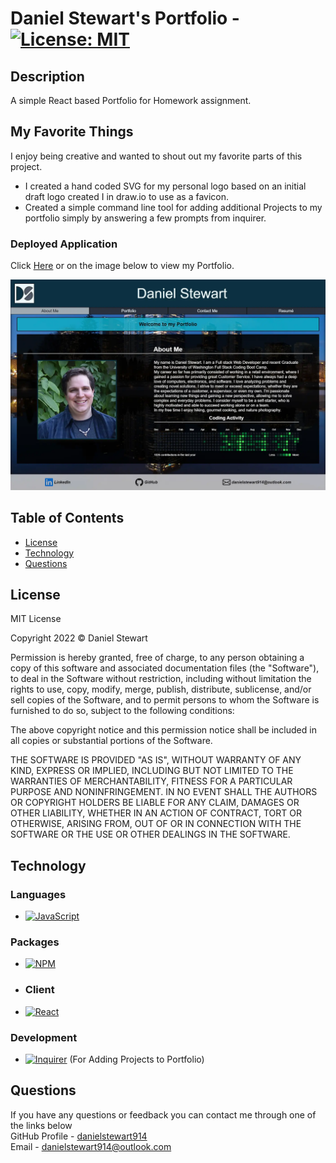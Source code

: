 # Daniel Stewart's Portfolio - [![License: MIT](https://img.shields.io/badge/License-MIT-yellow.svg)](https://opensource.org/licenses/MIT)
## Description

A simple React based Portfolio for Homework assignment.

## My Favorite Things

I enjoy being creative and wanted to shout out my favorite parts of this project.

* I created a hand coded SVG for my personal logo based on an initial draft logo created I in draw.io to use as a favicon.
* Created a simple command line tool for adding additional Projects to my portfolio simply by answering a few prompts from inquirer.

### Deployed Application
Click [Here](https://www.danielstewartportfolio.com/) or on the image below to view my Portfolio.

[![Portfolio Preview](images/PortfolioPreview.webp)](https://www.danielstewartportfolio.com/)
## Table of Contents

- [License](#license)
- [Technology](#technology)
- [Questions](#questions)

## License

<p>
MIT License

Copyright 2022 &copy; Daniel Stewart

Permission is hereby granted, free of charge, to any person obtaining a copy of this software and associated documentation files (the "Software"), to deal in the Software without restriction, including without limitation the rights to use, copy, modify, merge, publish, distribute, sublicense, and/or sell copies of the Software, and to permit persons to whom the Software is furnished to do so, subject to the following conditions:

The above copyright notice and this permission notice shall be included in all copies or substantial portions of the Software.

THE SOFTWARE IS PROVIDED "AS IS", WITHOUT WARRANTY OF ANY KIND, EXPRESS OR IMPLIED, INCLUDING BUT NOT LIMITED TO THE WARRANTIES OF MERCHANTABILITY, FITNESS FOR A PARTICULAR PURPOSE AND NONINFRINGEMENT. IN NO EVENT SHALL THE AUTHORS OR COPYRIGHT HOLDERS BE LIABLE FOR ANY CLAIM, DAMAGES OR OTHER LIABILITY, WHETHER IN AN ACTION OF CONTRACT, TORT OR OTHERWISE, ARISING FROM, OUT OF OR IN CONNECTION WITH THE SOFTWARE OR THE USE OR OTHER DEALINGS IN THE SOFTWARE.
</p>

## Technology

### Languages

- [![JavaScript](https://img.shields.io/badge/JavaScript-323330?style=for-the-badge&logo=javascript&logoColor=F7DF1E)](https://www.javascript.com/)

### Packages

- [![NPM](https://img.shields.io/badge/npm-CB3837?style=for-the-badge&logo=npm&logoColor=white)](https://www.npmjs.com/)

- ### Client

- [![React](https://img.shields.io/badge/React-20232A?style=for-the-badge&logo=react&logoColor=61DAFB)]()

### Development

- [![Inquirer](https://img.shields.io/badge/inquirer-CB3837?style=for-the-badge&logo=npm&logoColor=white)](https://www.npmjs.com/package/inquirer) (For Adding Projects to Portfolio)
## Questions 

If you have any questions or feedback you can contact me through one of the links below <br>
GitHub Profile - [danielstewart914](https://github.com/danielstewart914)<br>
Email - [danielstewart914@outlook.com](mailto:danielstewart914@outlook.com)
